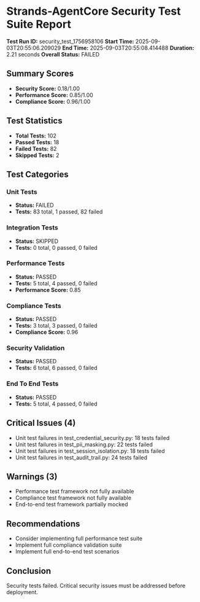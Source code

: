 
# Strands-AgentCore Security Test Suite Report

**Test Run ID:** security_test_1756958106
**Start Time:** 2025-09-03T20:55:06.209029
**End Time:** 2025-09-03T20:55:08.414488
**Duration:** 2.21 seconds
**Overall Status:** FAILED

## Summary Scores
- **Security Score:** 0.18/1.00
- **Performance Score:** 0.85/1.00
- **Compliance Score:** 0.96/1.00

## Test Statistics
- **Total Tests:** 102
- **Passed Tests:** 18
- **Failed Tests:** 82
- **Skipped Tests:** 2

## Test Categories

### Unit Tests
- **Status:** FAILED
- **Tests:** 83 total, 1 passed, 82 failed

### Integration Tests
- **Status:** SKIPPED
- **Tests:** 0 total, 0 passed, 0 failed

### Performance Tests
- **Status:** PASSED
- **Tests:** 5 total, 4 passed, 0 failed
- **Performance Score:** 0.85

### Compliance Tests
- **Status:** PASSED
- **Tests:** 3 total, 3 passed, 0 failed
- **Compliance Score:** 0.96

### Security Validation
- **Status:** PASSED
- **Tests:** 6 total, 6 passed, 0 failed

### End To End Tests
- **Status:** PASSED
- **Tests:** 5 total, 4 passed, 0 failed

## Critical Issues (4)
- Unit test failures in test_credential_security.py: 18 tests failed
- Unit test failures in test_pii_masking.py: 22 tests failed
- Unit test failures in test_session_isolation.py: 18 tests failed
- Unit test failures in test_audit_trail.py: 24 tests failed

## Warnings (3)
- Performance test framework not fully available
- Compliance test framework not fully available
- End-to-end test framework partially mocked

## Recommendations
- Consider implementing full performance test suite
- Implement full compliance validation suite
- Implement full end-to-end test scenarios

## Conclusion
Security tests failed. Critical security issues must be addressed before deployment.

